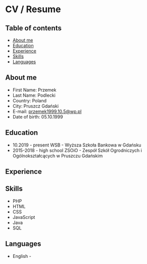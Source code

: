 # CV / Resume

## Table of contents
* [About me](#about-me)
* [Education](#education)
* [Experience](#experience)
* [Skills](#skills)
* [Languages](#languages)

## About me

* First Name: Przemek
* Last Name: Podlecki
* Country: Poland
* City: Pruszcz Gdański
* E-mail: przemek1999.10.5@wp.pl
* Date of birth: 05.10.1999

## Education

* 10.2019 - present WSB - Wyższa Szkoła Bankowa w Gdańsku
* 2015-2018 - high school ZSOiO - Zespół Szkół Ogrodniczych i Ogólnokształcących w Pruszczu Gdańskim

## Experience

## Skills

* PHP
* HTML
* CSS
* JavaScript
* Java
* SQL

## Languages

* English - 
